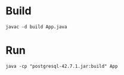 # Build

```
javac -d build App.java
```

# Run

```
java -cp "postgresql-42.7.1.jar:build" App
```
